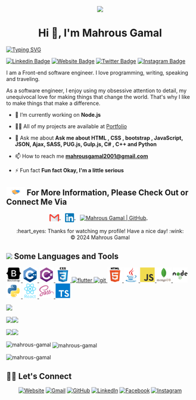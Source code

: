 <p align="center"><picture align="center"><img align="center" src = "https://github.com/7oSkaaa/7oSkaaa/blob/main/Images/about_me.gif?raw=true" width = 50px></picture></p>
<h1 align="center">Hi 👋, I'm Mahrous Gamal</h1>
<a href="https://git.io/typing-svg"><img src="https://readme-typing-svg.herokuapp.com?font=Fira+Code&pause=1000&width=435&lines=Front-End+Developer" alt="Typing SVG" /></a>

[![Linkedin Badge](https://img.shields.io/badge/-LinkedIn-0e76a8?style=flat-square&logo=Linkedin&logoColor=white)](https://www.linkedin.com/in/mahrous-gamal-044693218/)
[![Website Badge](https://img.shields.io/badge/Website-3b5998?style=flat-square&logo=google-chrome&logoColor=white)](https://mahrousgamal.vercel.app/)
[![Twitter Badge](https://img.shields.io/badge/-Twitter-00acee?style=flat-square&logo=Twitter&logoColor=white)](https://twitter.com/MahrousGama1)
[![Instagram Badge](https://img.shields.io/badge/-Instagram-e4405f?style=flat-square&logo=Instagram&logoColor=white)](https://www.instagram.com/mahrous_gama1/)

I am a Front-end software engineer. I love programming, writing, speaking and traveling.

As a software engineer, I enjoy using my obsessive attention to detail, my unequivocal love for making things that change the world. That's why I like to make things that make a difference.
- 🔭 I’m currently working on **Node.js**

- 👨‍💻 All of my projects are available at [Portfolio](https://mahrousgamal.vercel.app/)

- 💬 Ask me about **Ask me about HTML , CSS , bootstrap , JavaScript, JSON, Ajax, SASS, PUG.js, Gulp.js, C# , C++ and Python**

- 📫 How to reach me **mahrousgamal2001@gmail.com**

- ⚡ Fun fact **Fun fact Okay, I'm a little serious**

## <img src="https://github.com/0xAbdulKhalid/0xAbdulKhalid/raw/main/assets/mdImages/handshake.gif" width=50px> For More Information, Please Check Out or Connect Me Via

<p align="center">
  <a href="mailto:mahrousgamal2001@gmail.com" >
    <img align="center" alt="Mahrous Gamal | Gmail" width="26px" src="https://github.com/SatYu26/SatYu26/blob/master/Assets/Gmail.svg" />
  </a> &nbsp;&nbsp;
  
  <a href="https://www.linkedin.com/in/mahrous-gamal-044693218/" target="_blank">
    <img align="center" alt="Mahrous Gamal | Linkedin" width="24px" src="https://github.com/SatYu26/SatYu26/blob/master/Assets/Linkedin.svg" />
  </a> &nbsp;&nbsp;
  
  <a href="https://github.com/Mahrous-Gamal" target="_blank">
    <img align="center" alt="Mahrous Gamal | GitHub" width="26px" src="https://upload.wikimedia.org/wikipedia/commons/thumb/a/ae/Github-desktop-logo-symbol.svg/1024px-Github-desktop-logo-symbol.svg.png" />
  </a> &nbsp;&nbsp;
  
<p>

<div align="center">
  :heart_eyes: Thanks for watching my profile! Have a nice day! :wink: <br/>
  &copy; 2024 Mahrous Gamal
</div>

## <img src="https://media2.giphy.com/media/QssGEmpkyEOhBCb7e1/giphy.gif?cid=ecf05e47a0n3gi1bfqntqmob8g9aid1oyj2wr3ds3mg700bl&rid=giphy.gif" width ="25"> <b>  Some Languages and Tools</b> 
<p align="left"> <a href="https://getbootstrap.com" target="_blank" rel="noreferrer"> <img src="https://raw.githubusercontent.com/devicons/devicon/master/icons/bootstrap/bootstrap-plain-wordmark.svg" alt="bootstrap" width="40" height="40"/> </a> <a href="https://www.w3schools.com/cpp/" target="_blank" rel="noreferrer"> <img src="https://raw.githubusercontent.com/devicons/devicon/master/icons/cplusplus/cplusplus-original.svg" alt="cplusplus" width="40" height="40"/> </a> <a href="https://www.w3schools.com/cs/" target="_blank" rel="noreferrer"> <img src="https://raw.githubusercontent.com/devicons/devicon/master/icons/csharp/csharp-original.svg" alt="csharp" width="40" height="40"/> </a> <a href="https://www.w3schools.com/css/" target="_blank" rel="noreferrer"> <img src="https://raw.githubusercontent.com/devicons/devicon/master/icons/css3/css3-original-wordmark.svg" alt="css3" width="40" height="40"/> </a> <a href="https://flutter.dev" target="_blank" rel="noreferrer"> <img src="https://www.vectorlogo.zone/logos/flutterio/flutterio-icon.svg" alt="flutter" width="40" height="40"/> </a> <a href="https://git-scm.com/" target="_blank" rel="noreferrer"> <img src="https://www.vectorlogo.zone/logos/git-scm/git-scm-icon.svg" alt="git" width="40" height="40"/> </a> <a href="https://www.w3.org/html/" target="_blank" rel="noreferrer"> <img src="https://raw.githubusercontent.com/devicons/devicon/master/icons/html5/html5-original-wordmark.svg" alt="html5" width="40" height="40"/> </a> <a href="https://www.java.com" target="_blank" rel="noreferrer"> <img src="https://raw.githubusercontent.com/devicons/devicon/master/icons/java/java-original.svg" alt="java" width="40" height="40"/> </a> <a href="https://developer.mozilla.org/en-US/docs/Web/JavaScript" target="_blank" rel="noreferrer"> <img src="https://raw.githubusercontent.com/devicons/devicon/master/icons/javascript/javascript-original.svg" alt="javascript" width="40" height="40"/> </a> <a href="https://www.mongodb.com/" target="_blank" rel="noreferrer"> <img src="https://raw.githubusercontent.com/devicons/devicon/master/icons/mongodb/mongodb-original-wordmark.svg" alt="mongodb" width="40" height="40"/> </a> <a href="https://nodejs.org" target="_blank" rel="noreferrer"> <img src="https://raw.githubusercontent.com/devicons/devicon/master/icons/nodejs/nodejs-original-wordmark.svg" alt="nodejs" width="40" height="40"/> </a> <a href="https://www.python.org" target="_blank" rel="noreferrer"> <img src="https://raw.githubusercontent.com/devicons/devicon/master/icons/python/python-original.svg" alt="python" width="40" height="40"/> </a> <a href="https://reactjs.org/" target="_blank" rel="noreferrer"> <img src="https://raw.githubusercontent.com/devicons/devicon/master/icons/react/react-original-wordmark.svg" alt="react" width="40" height="40"/> </a> <a href="https://sass-lang.com" target="_blank" rel="noreferrer"> <img src="https://raw.githubusercontent.com/devicons/devicon/master/icons/sass/sass-original.svg" alt="sass" width="40" height="40"/> </a> <a href="https://www.typescriptlang.org/" target="_blank" rel="noreferrer"> <img src="https://raw.githubusercontent.com/devicons/devicon/master/icons/typescript/typescript-original.svg" alt="typescript" width="40" height="40"/> </a> </p>




![](http://github-profile-summary-cards.vercel.app/api/cards/profile-details?username=mahrous-gamal&theme=2077)

![](http://github-profile-summary-cards.vercel.app/api/cards/repos-per-language?username=mahrous-gamal&theme=2077)![](http://github-profile-summary-cards.vercel.app/api/cards/most-commit-language?username=mahrous-gamal&theme=2077)

![](http://github-profile-summary-cards.vercel.app/api/cards/stats?username=mahrous-gamal&theme=2077)![](http://github-profile-summary-cards.vercel.app/api/cards/productive-time?username=mahrous-gamal&theme=2077&utcOffset=8)


<p><img align="left" src="https://github-readme-stats.vercel.app/api/top-langs?username=mahrous-gamal&show_icons=true&theme=tokyonight&locale=en&layout=compact" alt="mahrous-gamal" /></p>

<p>&nbsp;<img align="center" src="https://github-readme-stats.vercel.app/api?username=mahrous-gamal&show_icons=true&theme=tokyonight&locale=en" alt="mahrous-gamal" /></p>

<p><img align="center" src="https://github-readme-streak-stats.herokuapp.com/?user=mahrous-gamal&theme=dark" alt="mahrous-gamal" /></p>

## 🙋‍♂️ Let's Connect
<p align="center">
  <a href="https://mahrousgamal.vercel.app/"><img src="https://img.icons8.com/bubbles/50/000000/web.png" alt="Website"/></a>
	<a href="mailto:mahrousgamal2001@gmail.com"><img src="https://img.icons8.com/bubbles/50/000000/gmail.png" alt="Gmail"/></a>
	<a href="https://github.com/Mahrous-Gamal"><img src="https://img.icons8.com/bubbles/50/000000/github.png" alt="GitHub"/></a>
	<a href="https://www.linkedin.com/in/mahrous-gamal-044693218/"><img src="https://img.icons8.com/bubbles/50/000000/linkedin.png" alt="LinkedIn"/></a>
	<a href="https://www.facebook.com/profile.php?id=100041500743911"><img src="https://img.icons8.com/bubbles/50/000000/facebook-new.png" alt="Facebook"/></a>
	<a href="https://www.instagram.com/mahrous_gama1/"><img src="https://img.icons8.com/bubbles/50/000000/instagram.png" alt="Instagram"/></a>
	
</p>

